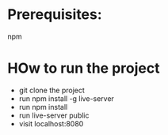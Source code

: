 # Prerequisites:
npm

# HOw to run the project
* git clone the project
* run npm install -g live-server
* run npm install
* run live-server public
* visit localhost:8080